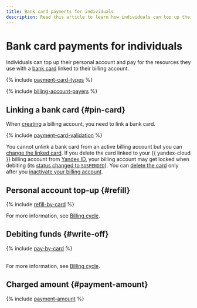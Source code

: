 ```yaml
---
title: Bank card payments for individuals
description: Read this article to learn how individuals can top up their personal account and pay for resources with a bank card linked to their billing account.
---
```


# Bank card payments for individuals

Individuals can top up their personal account and pay for the resources they use with a [bank card](#debit-card) linked to their billing account.

{% include [payment-card-types](../../_includes/billing/payment-card-types.md) %}

{% include [billing-account-payers](../../billing/_includes/billing-account-payers.md) %}

## Linking a bank card {#pin-card}

When [creating](../quickstart/index.md) a billing account, you need to link a bank card.

{% include [payment-card-validation](../_includes/payment-card-validation.md) %}

You cannot unlink a bank card from an active billing account but you can [change the linked card](../operations/pin-card.md). If you delete the card linked to your {{ yandex-cloud }} billing account from [Yandex ID](https://passport.yandex.com/profile), your billing account may get locked when debiting (its [status changed to `SUSPENDED`](../concepts/billing-account-statuses.md)). You can [delete the card](../operations/pin-card.md#remove-card) only after you [inactivate your billing account](../operations/delete-account.md). 

## Personal account top-up {#refill}

{% include [refill-by-card](../_includes/refill-by-card.md) %}

For more information, see [Billing cycle](../payment/billing-cycle-individual.md).

## Debiting funds {#write-off}

{% include [pay-by-card](../_includes/pay-by-card.md) %}

<br/>For more information, see [Billing cycle](../payment/billing-cycle-individual.md).

## Charged amount {#payment-amount}

{% include [payment-amount](../_includes/payment-amount.md) %}
